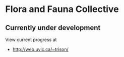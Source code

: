Flora and Fauna Collective
=======
 
Currently under development
-----------
  
 View current progress at
 
  * http://web.uvic.ca/~trison/
